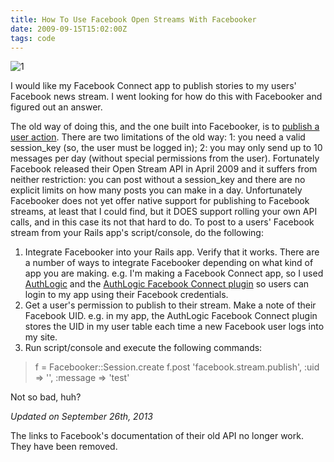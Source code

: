 ```yaml
---
title: How To Use Facebook Open Streams With Facebooker
date: 2009-09-15T15:02:00Z
tags: code
---
```

![1]

I would like my Facebook Connect app to publish stories to my users' Facebook news stream. I went looking for how do this with Facebooker and figured out an answer.

The old way of doing this, and the one built into Facebooker, is to [publish a user action][2]. There are two limitations of the old way: 1: you need a valid session_key (so, the user must be logged in); 2: you may only send up to 10 messages per day (without special permissions from the user). Fortunately Facebook released their Open Stream API in April 2009 and it suffers from neither restriction: you can post without a session_key and there are no explicit limits on how many posts you can make in a day. Unfortunately Facebooker does not yet offer native support for publishing to Facebook streams, at least that I could find, but it DOES support rolling your own API calls, and in this case its not that hard to do. To post to a users' Facebook stream from your Rails app's script/console, do the following:

1.  Integrate Facebooker into your Rails app.  Verify that it works.  There are a number of ways to integrate Facebooker depending on what kind of app you are making.  e.g. I'm making a Facebook Connect app, so I used [AuthLogic][4] and the [AuthLogic Facebook Connect plugin][5] so users can login to my app using their Facebook credentials.
2.  Get a user's  permission to publish to their stream.  Make a note of their Facebook UID.  e.g. in my app, the AuthLogic Facebook Connect plugin stores the UID in my user table each time a new Facebook user logs into my site.
3.  Run script/console and execute the following commands:

> <div>
>   <p>
>     f = Facebooker::Session.create f.post 'facebook.stream.publish', :uid => '<insert_facebook_uid_here>', :message => 'test'
>   </p>
> </div>

Not so bad, huh?

*Updated on September 26th, 2013*

The links to Facebook's documentation of their old API no longer work. They have been removed.

[1]: https://ggr_com.s3.amazonaws.com/images/facebook_extended_permissions.jpg
[2]: http://facebooker.rubyforge.org/classes/Facebooker/Rails/Publisher.html
[4]: http://github.com/binarylogic/authlogic
[5]: http://github.com/kalasjocke/authlogic_facebook_connect
 
